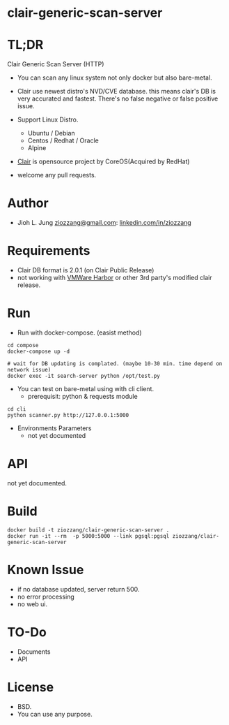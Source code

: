 # clair-generic-scan-server

# TL;DR
Clair Generic Scan Server (HTTP)

* You can scan any linux system not only docker but also bare-metal.
* Clair use newest distro's NVD/CVE database. this means clair's DB is very accurated and fastest. There's no false negative or false positive issue.

* Support Linux Distro.
    * Ubuntu / Debian
    * Centos / Redhat / Oracle
    * Alpine

* [Clair](https://github.com/coreos/clair/) is opensource project by CoreOS(Acquired by RedHat)

* welcome any pull requests.


# Author
* Jioh L. Jung <ziozzang@gmail.com>: [linkedin.com/in/ziozzang](https://linkedin.com/in/ziozzang)

# Requirements
* Clair DB format is 2.0.1 (on Clair Public Release)
* not working with [VMWare Harbor](https://github.com/vmware/harbor/) or other 3rd party's modified clair release.

# Run

* Run with docker-compose. (easist method)
```
cd compose
docker-compose up -d

# wait for DB updating is complated. (maybe 10-30 min. time depend on network issue)
docker exec -it search-server python /opt/test.py

```

* You can test on bare-metal using with cli client.
    * prerequisit: python & requests module
```
cd cli
python scanner.py http://127.0.0.1:5000
```

* Environments Parameters
    * not yet documented


# API

not yet documented.

# Build

```
docker build -t ziozzang/clair-generic-scan-server .
docker run -it --rm  -p 5000:5000 --link pgsql:pgsql ziozzang/clair-generic-scan-server

```

# Known Issue
* if no database updated, server return 500.
* no error processing
* no web ui.

# TO-Do

* Documents
* API

# License
* BSD.
* You can use any purpose.




